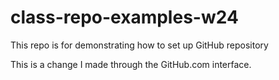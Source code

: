 # class-repo-examples-w24
This repo is for demonstrating how to set up GitHub repository

This is a change I made through the GitHub.com interface.
